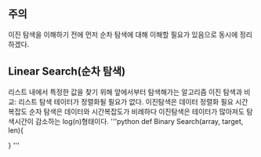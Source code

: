 ## 주의
이진 탐색을 이해하기 전에 먼저 순차 탐색에 대해 이해할 필요가 있음으로 동시에 정리하겠다.
## Linear Search(순차 탐색)
리스트 내에서 특정한 값을 찾기 위해 앞에서부터 탐색해가는 알고리즘
이진 탐색과 비교:
리스트 탐색
테이터가 정렬화될 필요가 없다.
이진탐색은 데이터 정렬화 필요
시간 복잡도
순자 탐색은 데이터와 시간복잡도가 비례하다
이진탐색은 테이터가 많아져도 탐색시간이 감소하는 log(n)형태이다.
'''python
def Binary Search(array, target, len){

 
}
'''
 

